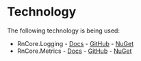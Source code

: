 # Technology

The following technology is being used:

- RnCore.Logging - [Docs](http://www.richardn.ca/RnCore.Logging/#/) - [GitHub](https://github.com/rniemand/RnCore.Logging) - [NuGet](https://www.nuget.org/packages/RnCore.Logging/)
- RnCore.Metrics - [Docs](http://www.richardn.ca/RnCore.Metrics/#/) - [GitHub](https://github.com/rniemand/RnCore.Metrics) - [NuGet](https://www.nuget.org/packages/RnCore.Metrics/)